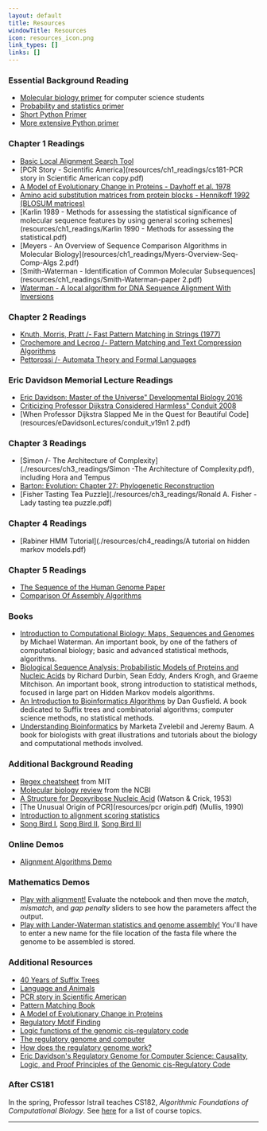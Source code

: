```yaml
---
layout: default
title: Resources
windowTitle: Resources
icon: resources_icon.png
link_types: []
links: []
---
```


### Essential Background Reading
- [Molecular biology primer](./info/bioprimer.pdf) for computer science students
- [Probability and statistics primer](resources/stats_primer.pdf)
- [Short Python Primer](https://docs.google.com/presentation/d/1FMxC25lMti8vPowQQuw1HgdwmVns6QLrAcvHuj6vJVI/edit#slide=id.p)
- [More extensive Python primer](resources/Python_Primer.pdf)

### Chapter 1 Readings
- [Basic Local Alignment Search Tool](resources/ch1_readings/Basic_local_alignment_search_tool.pdf)
- [PCR Story \- Scientific America](resources/ch1_readings/cs181-PCR story in Scientific  American  copy.pdf)
- [A Model of Evolutionary Change in Proteins - Dayhoff et al. 1978](resources/ch1_readings/dayhoffetal1978.pdf)
- [Amino acid substitution matrices from protein blocks \- Hennikoff  1992 (BLOSUM matrices)](resources/ch1_readings/Henikoff_blosum.pdf)
- [Karlin 1989 \- Methods for assessing the statistical significance of molecular sequence features by using general scoring schemes](resources/ch1_readings/Karlin 1990 - Methods for assessing the statistical.pdf)
- [Meyers \- An Overview of Sequence Comparison Algorithms in Molecular Biology](resources/ch1_readings/Myers-Overview-Seq-Comp-Algs 2.pdf)
- [Smith-Waterman \- Identification of Common Molecular Subsequences](resources/ch1_readings/Smith-Waterman-paper 2.pdf)
- [Waterman \- A local algorithm for DNA Sequence Alignment With Inversions](resources/ch1_readings/Waterman-inversions.pdf)

### Chapter 2 Readings
- [Knuth, Morris, Pratt /- Fast Pattern Matching in Strings (1977)](resources/ch2_readings/kmp_strings.pdf)
- [Crochemore and Lecroq /- Pattern Matching and Text Compression Algorithms](resources/ch2_readings/pattern_matching_book.pdf)
- [Pettorossi /- Automata Theory and Formal Languages](resources/ch2_readings/automata_theory_and_formal_languages.pdf)

### Eric Davidson Memorial Lecture Readings
- [Eric Davidson: Master of the Universe" Developmental Biology 2016](resources/EricDavidson-MasterOfTheUniverse-DevBiol2016.pdf)
- [Criticizing Professor Dijkstra Considered Harmless" Conduit 2008](resources/eDavidsonLectures/conduit_v17n2.pdf)
- [When Professor Dijkstra Slapped Me in the Quest for Beautiful Code](resources/eDavidsonLectures/conduit_v19n1 2.pdf)

### Chapter 3 Readings 
- [Simon /- The Architecture of Complexity](./resources/ch3_readings/Simon -The Architecture of Complexity.pdf), including Hora and Tempus
- [Barton: Evolution: Chapter 27: Phylogenetic Reconstruction](./resources/Barton_27.pdf)
- [Fisher Tasting Tea Puzzle](./resources/ch3_readings/Ronald A. Fisher -Lady tasting tea puzzle.pdf)

### Chapter 4 Readings 
- [Rabiner HMM Tutorial](./resources/ch4_readings/A tutorial on hidden markov models.pdf)

### Chapter 5 Readings 
- [The Sequence of the Human Genome Paper](./resources/ch5_readings/VenterIstrailetal_TheSequenceoftheHumanGenomeScience2001.pdf)
- [Comparison Of Assembly Algorithms](./resources/ch5_readings/IstrailetalWholeGenomeShotgunAssemblyAndComparisonOfHumanGenomeAssembliesPNAS2003.pdf)

### Books 
- [Introduction to Computational Biology: Maps, Sequences and Genomes](https://www.crcpress.com/Introduction-to-Computational-Biology-Maps-Sequences-and-Genomes/Waterman/p/book/9780412993916) by Michael Waterman. An important book, by one of the fathers of computational biology; basic and advanced statistical methods, algorithms.
- [Biological Sequence Analysis: Probabilistic Models of Proteins and Nucleic Acids](http://www.cambridge.org/us/academic/subjects/life-sciences/genomics-bioinformatics-and-systems-biology/biological-sequence-analysis-probabilistic-models-proteins-and-nucleic-acids?format=AR) by Richard Durbin, Sean Eddy, Anders Krogh, and Graeme Mitchison. An important book, strong introduction to statistical methods, focused in large part on Hidden Markov models algorithms.
- [An Introduction to Bioinformatics Algorithms](https://mitpress.mit.edu/books/introduction-bioinformatics-algorithms) by Dan Gusfield. A book dedicated to Suffix trees and combinatorial algorithms; computer science methods, no statistical methods.
- [Understanding Bioinformatics](http://www.garlandscience.com/product/isbn/9780815340249) by Marketa Zvelebil and Jeremy Baum. A book for biologists with great illustrations and tutorials about the biology and computational methods involved.

### Additional Background Reading
- [Regex cheatsheet](http://web.mit.edu/hackl/www/lab/turkshop/slides/regex-cheatsheet.pdf) from MIT
- [Molecular biology review](http://www.ncbi.nlm.nih.gov/Class/MLACourse/Modules/MolBioReview/index.html) from the NCBI
- [A Structure for Deoxyribose Nucleic Acid](http://www.nature.com/nature/dna50/watsoncrick.pdf) (Watson & Crick, 1953)
- [The Unusual Origin of PCR](resources/pcr origin.pdf) (Mullis, 1990)
- [Introduction to alignment scoring statistics](http://www.cs.uml.edu/~grinstei/91.510/Lectures%205-8/Introduction%20to%20Alignment%20Scoring%20Statistics.htm)
- [Song Bird I](resources/song_bird.pdf), [Song Bird II](resources/song_learning.pdf), [Song Bird III](resources/faculty_language.pdf)

### Online Demos
- [Alignment Algorithms Demo](http://drp.id.au/align/2d/AlignDemo.shtml)

### Mathematics Demos
- [Play with alignment!](resources/DynamicStringAlignment.nb) Evaluate the notebook and then move the *match*, *mismatch*, and *gap penalty* sliders to see how the parameters affect the output.
- [Play with Lander-Waterman statistics and genome assembly!](resources/assembler_changed_working.nb) You'll have to enter a new name for the file location of the fasta file where the genome to be assembled is stored.

### Additional Resources
- [40 Years of Suffix Trees](resources/1.pdf)
- [Language and Animals](resources/2.pdf)
- [PCR story in Scientific American](resources/3.pdf)
- [Pattern Matching Book](resources/4.pdf)
- [A Model of Evolutionary Change in Proteins](resources/5.pdf)
- [Regulatory Motif Finding](resources/6.ppt)
- [Logic functions of the genomic cis-regulatory code](resources/7.pdf)
- [The regulatory genome and computer](resources/8.pdf)
- [How does the regulatory genome work?](resources/9.pdf)
- [Eric Davidson's Regulatory Genome for Computer Science: Causality, Logic, and Proof Principles of the Genomic cis-Regulatory Code](resources/10.pdf)

### After CS181
In the spring, Professor Istrail teaches CS182, *Algorithmic Foundations of Computational Biology*. See [here](resources/cs182.pdf) for a list of course topics.

---